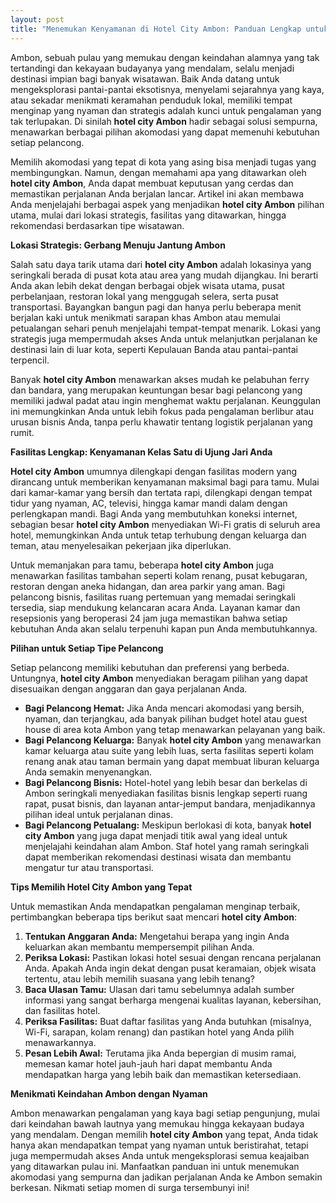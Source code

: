 ```yaml
---
layout: post
title: "Menemukan Kenyamanan di Hotel City Ambon: Panduan Lengkap untuk Perjalanan Anda"
---
```


Ambon, sebuah pulau yang memukau dengan keindahan alamnya yang tak tertandingi dan kekayaan budayanya yang mendalam, selalu menjadi destinasi impian bagi banyak wisatawan. Baik Anda datang untuk mengeksplorasi pantai-pantai eksotisnya, menyelami sejarahnya yang kaya, atau sekadar menikmati keramahan penduduk lokal, memiliki tempat menginap yang nyaman dan strategis adalah kunci untuk pengalaman yang tak terlupakan. Di sinilah **hotel city Ambon** hadir sebagai solusi sempurna, menawarkan berbagai pilihan akomodasi yang dapat memenuhi kebutuhan setiap pelancong.

Memilih akomodasi yang tepat di kota yang asing bisa menjadi tugas yang membingungkan. Namun, dengan memahami apa yang ditawarkan oleh **hotel city Ambon**, Anda dapat membuat keputusan yang cerdas dan memastikan perjalanan Anda berjalan lancar. Artikel ini akan membawa Anda menjelajahi berbagai aspek yang menjadikan **hotel city Ambon** pilihan utama, mulai dari lokasi strategis, fasilitas yang ditawarkan, hingga rekomendasi berdasarkan tipe wisatawan.

**Lokasi Strategis: Gerbang Menuju Jantung Ambon**

Salah satu daya tarik utama dari **hotel city Ambon** adalah lokasinya yang seringkali berada di pusat kota atau area yang mudah dijangkau. Ini berarti Anda akan lebih dekat dengan berbagai objek wisata utama, pusat perbelanjaan, restoran lokal yang menggugah selera, serta pusat transportasi. Bayangkan bangun pagi dan hanya perlu beberapa menit berjalan kaki untuk menikmati sarapan khas Ambon atau memulai petualangan sehari penuh menjelajahi tempat-tempat menarik. Lokasi yang strategis juga mempermudah akses Anda untuk melanjutkan perjalanan ke destinasi lain di luar kota, seperti Kepulauan Banda atau pantai-pantai terpencil.

Banyak **hotel city Ambon** menawarkan akses mudah ke pelabuhan ferry dan bandara, yang merupakan keuntungan besar bagi pelancong yang memiliki jadwal padat atau ingin menghemat waktu perjalanan. Keunggulan ini memungkinkan Anda untuk lebih fokus pada pengalaman berlibur atau urusan bisnis Anda, tanpa perlu khawatir tentang logistik perjalanan yang rumit.

**Fasilitas Lengkap: Kenyamanan Kelas Satu di Ujung Jari Anda**

**Hotel city Ambon** umumnya dilengkapi dengan fasilitas modern yang dirancang untuk memberikan kenyamanan maksimal bagi para tamu. Mulai dari kamar-kamar yang bersih dan tertata rapi, dilengkapi dengan tempat tidur yang nyaman, AC, televisi, hingga kamar mandi dalam dengan perlengkapan mandi. Bagi Anda yang membutuhkan koneksi internet, sebagian besar **hotel city Ambon** menyediakan Wi-Fi gratis di seluruh area hotel, memungkinkan Anda untuk tetap terhubung dengan keluarga dan teman, atau menyelesaikan pekerjaan jika diperlukan.

Untuk memanjakan para tamu, beberapa **hotel city Ambon** juga menawarkan fasilitas tambahan seperti kolam renang, pusat kebugaran, restoran dengan aneka hidangan, dan area parkir yang aman. Bagi pelancong bisnis, fasilitas ruang pertemuan yang memadai seringkali tersedia, siap mendukung kelancaran acara Anda. Layanan kamar dan resepsionis yang beroperasi 24 jam juga memastikan bahwa setiap kebutuhan Anda akan selalu terpenuhi kapan pun Anda membutuhkannya.

**Pilihan untuk Setiap Tipe Pelancong**

Setiap pelancong memiliki kebutuhan dan preferensi yang berbeda. Untungnya, **hotel city Ambon** menyediakan beragam pilihan yang dapat disesuaikan dengan anggaran dan gaya perjalanan Anda.

*   **Bagi Pelancong Hemat:** Jika Anda mencari akomodasi yang bersih, nyaman, dan terjangkau, ada banyak pilihan budget hotel atau guest house di area kota Ambon yang tetap menawarkan pelayanan yang baik.
*   **Bagi Pelancong Keluarga:** Banyak **hotel city Ambon** yang menawarkan kamar keluarga atau suite yang lebih luas, serta fasilitas seperti kolam renang anak atau taman bermain yang dapat membuat liburan keluarga Anda semakin menyenangkan.
*   **Bagi Pelancong Bisnis:** Hotel-hotel yang lebih besar dan berkelas di Ambon seringkali menyediakan fasilitas bisnis lengkap seperti ruang rapat, pusat bisnis, dan layanan antar-jemput bandara, menjadikannya pilihan ideal untuk perjalanan dinas.
*   **Bagi Pelancong Petualang:** Meskipun berlokasi di kota, banyak **hotel city Ambon** yang juga dapat menjadi titik awal yang ideal untuk menjelajahi keindahan alam Ambon. Staf hotel yang ramah seringkali dapat memberikan rekomendasi destinasi wisata dan membantu mengatur tur atau transportasi.

**Tips Memilih Hotel City Ambon yang Tepat**

Untuk memastikan Anda mendapatkan pengalaman menginap terbaik, pertimbangkan beberapa tips berikut saat mencari **hotel city Ambon**:

1.  **Tentukan Anggaran Anda:** Mengetahui berapa yang ingin Anda keluarkan akan membantu mempersempit pilihan Anda.
2.  **Periksa Lokasi:** Pastikan lokasi hotel sesuai dengan rencana perjalanan Anda. Apakah Anda ingin dekat dengan pusat keramaian, objek wisata tertentu, atau lebih memilih suasana yang lebih tenang?
3.  **Baca Ulasan Tamu:** Ulasan dari tamu sebelumnya adalah sumber informasi yang sangat berharga mengenai kualitas layanan, kebersihan, dan fasilitas hotel.
4.  **Periksa Fasilitas:** Buat daftar fasilitas yang Anda butuhkan (misalnya, Wi-Fi, sarapan, kolam renang) dan pastikan hotel yang Anda pilih menawarkannya.
5.  **Pesan Lebih Awal:** Terutama jika Anda bepergian di musim ramai, memesan kamar hotel jauh-jauh hari dapat membantu Anda mendapatkan harga yang lebih baik dan memastikan ketersediaan.

**Menikmati Keindahan Ambon dengan Nyaman**

Ambon menawarkan pengalaman yang kaya bagi setiap pengunjung, mulai dari keindahan bawah lautnya yang memukau hingga kekayaan budaya yang mendalam. Dengan memilih **hotel city Ambon** yang tepat, Anda tidak hanya akan mendapatkan tempat yang nyaman untuk beristirahat, tetapi juga mempermudah akses Anda untuk mengeksplorasi semua keajaiban yang ditawarkan pulau ini. Manfaatkan panduan ini untuk menemukan akomodasi yang sempurna dan jadikan perjalanan Anda ke Ambon semakin berkesan. Nikmati setiap momen di surga tersembunyi ini!
